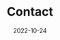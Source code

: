 ---
title: Contact
date: 2022-10-24

type: landing

sections:
  - block: markdown
    content:
      title: "Jobs"
      subtitle: "Current Openings"
      text: |
        **We currently have no open positions.**  
        New opportunities will be announced:
        - On this website
        - Through academic channels (Nature Careers, EURAXESS)
        - On our social media
    design:
      columns: '1'
  - block: markdown
    content:
      title: "Personal Fellowships"
      subtitle: "Seeking motivated researchers!"
      text: |
        If you're interested in applying for your own funding (fellowships, postdoc or PhD), we <span style="color: #2a5c99; font-weight: 600;">welcome your initiative</span>.<br> 
        Examples as **Marie Curie** framework, those from medical/scientific societies (e.g., **European Respiratory Society-ERS**) and many others available, including from your own country/institution (e.g., **CAPES PrInt** from Brazil).<br> 
        At <span style="color: #d32f2f; font-weight: 600;">IR SANT PAU</span>, we provide full institutional support to secure your fellowship and accelerate your research career. Please, [email](mailto:oranzani@santpau.cat) me.
    design:
      columns: '1'

  - block: contact
    content:
      title: Visit us
      subtitle: ":recycle: The IR building received LEED Gold certification from the U.S. Green Building Council for its sustainability :seedling:"
      text: |-
      email: labdatahealth at gmail dot com
      address:
        street: Carrer de Sant Quintí, 77-79
        city: Barcelona
        region: Catalonia
        postcode: '08041'
        country: Spain
        country_code: ES
      coordinates:
        latitude: '41.41517420645786'
        longitude: '2.1756747530393192'
      directions: Enter Sant Pau Research Institute Building, Office P3-035 on Floor 3

      #contact_links:
      #  - icon: comments
      #    icon_pack: fas
      #    name: Discuss on Forum
      #    link: 'https://discourse.gohugo.io'
    
      # Automatically link email and phone or display as text?
      autolink: true
    
      # Email form provider
      #form:
      #  provider: netlify
      #  formspree:
      #    id:
      #  netlify:
      #    # Enable CAPTCHA challenge to reduce spam?
      #    captcha: false
    design:
      columns: '1'

  - block: markdown
    content:
      title:
      subtitle: ''
      text:
    design:
      columns: '1'
      background:
        image: 
          filename: contact.jpg
          filters:
            brightness: 1
          parallax: false
          position: center
          size: cover
          text_color_light: true
      spacing:
        padding: ['20px', '0', '20px', '0']
      css_class: fullscreen
---